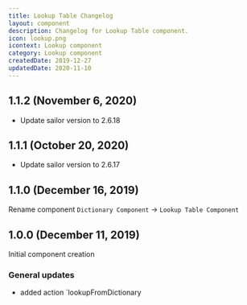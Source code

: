 ```yaml
---
title: Lookup Table Changelog
layout: component
description: Changelog for Lookup Table component.
icon: lookup.png
icontext: Lookup component
category: Lookup component
createdDate: 2019-12-27
updatedDate: 2020-11-10
---
```


## 1.1.2 (November 6, 2020)

* Update sailor version to 2.6.18

## 1.1.1 (October 20, 2020)

* Update sailor version to 2.6.17

## 1.1.0 (December 16, 2019)

Rename component `Dictionary Component` -> `Lookup Table Component`

## 1.0.0 (December 11, 2019)

Initial component creation

### General updates

- added action `lookupFromDictionary
